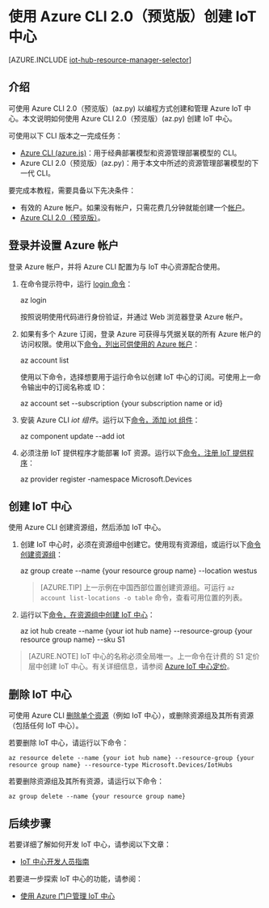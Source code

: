 <properties
    pageTitle="使用 Azure CLI (az.py) 创建 IoT 中心 | Azure"
    description="如何使用跨平台的 Azure CLI 2.0（预览版）(az.py) 创建 Azure IoT 中心。"
    services="iot-hub"
    documentationcenter=".net"
    author="dominicbetts"
    manager="timlt"
    editor="" />
<tags
    ms.assetid="ms.service: iot-hub"
    ms.devlang="multiple"
    ms.topic="article"
    ms.tgt_pltfrm="na"
    ms.workload="na"
    ms.date="12/15/2016"
    wacn.date="01/13/2017"
    ms.author="dobett" />  


# 使用 Azure CLI 2.0（预览版）创建 IoT 中心

[AZURE.INCLUDE [iot-hub-resource-manager-selector](../../includes/iot-hub-resource-manager-selector.md)]

## 介绍

可使用 Azure CLI 2.0（预览版）\(az.py\) 以编程方式创建和管理 Azure IoT 中心。本文说明如何使用 Azure CLI 2.0（预览版）\(az.py\) 创建 IoT 中心。

可使用以下 CLI 版本之一完成任务：

* [Azure CLI \(azure.js\)](/documentation/articles/iot-hub-create-using-cli-nodejs/)：用于经典部署模型和资源管理部署模型的 CLI。
* Azure CLI 2.0（预览版）\(az.py\)：用于本文中所述的资源管理部署模型的下一代 CLI。

要完成本教程，需要具备以下先决条件：

* 有效的 Azure 帐户。如果没有帐户，只需花费几分钟就能创建一个[帐户][lnk-free-trial]。
* [Azure CLI 2.0（预览版）][lnk-CLI-install]。

## 登录并设置 Azure 帐户

登录 Azure 帐户，并将 Azure CLI 配置为与 IoT 中心资源配合使用。

1. 在命令提示符中，运行 [login 命令][lnk-login-command]：
    
    az login

    按照说明使用代码进行身份验证，并通过 Web 浏览器登录 Azure 帐户。

2. 如果有多个 Azure 订阅，登录 Azure 可获得与凭据关联的所有 Azure 帐户的访问权限。使用以下[命令，列出可供使用的 Azure 帐户][lnk-az-account-command]：
    
    
    az account list 
    

    使用以下命令，选择想要用于运行命令以创建 IoT 中心的订阅。可使用上一命令输出中的订阅名称或 ID：

    
    az account set --subscription {your subscription name or id}
    

3. 安装 Azure CLI _iot 组件_。运行以下[命令，添加 iot 组件][lnk-az-addcomponent-command]：
    
    
    az component update --add iot
    

4. 必须注册 IoT 提供程序才能部署 IoT 资源。运行以下[命令，注册 IoT 提供程序][lnk-az-register-command]：
    
    
    az provider register -namespace Microsoft.Devices
    

## 创建 IoT 中心

使用 Azure CLI 创建资源组，然后添加 IoT 中心。

1. 创建 IoT 中心时，必须在资源组中创建它。使用现有资源组，或运行以下[命令创建资源组][lnk-az-resource-command]：
    
    
     az group create --name {your resource group name} --location westus
    

    > [AZURE.TIP]
    上一示例在中国西部位置创建资源组。可运行 `az account list-locations -o table` 命令，查看可用位置的列表。
    >
    >

2. 运行以下[命令，在资源组中创建 IoT 中心][lnk-az-iot-command]：
    
    
    az iot hub create --name {your iot hub name} --resource-group {your resource group name} --sku S1
    

> [AZURE.NOTE]
IoT 中心的名称必须全局唯一。上一命令在计费的 S1 定价层中创建 IoT 中心。有关详细信息，请参阅 [Azure IoT 中心定价][lnk-iot-pricing]。
>
>

## 删除 IoT 中心

可使用 Azure CLI [删除单个资源][lnk-az-resource-command]（例如 IoT 中心），或删除资源组及其所有资源（包括任何 IoT 中心）。

若要删除 IoT 中心，请运行以下命令：


	az resource delete --name {your iot hub name} --resource-group {your resource group name} --resource-type Microsoft.Devices/IotHubs


若要删除资源组及其所有资源，请运行以下命令：


	az group delete --name {your resource group name}


## 后续步骤
若要详细了解如何开发 IoT 中心，请参阅以下文章：

* [IoT 中心开发人员指南][lnk-devguide]

若要进一步探索 IoT 中心的功能，请参阅：

* [使用 Azure 门户管理 IoT 中心][lnk-portal]

<!-- Links -->

[lnk-free-trial]: /pricing/1rmb-trial/
[lnk-CLI-install]: https://docs.microsoft.com/cli/azure/install-az-cli2
[lnk-login-command]: https://docs.microsoft.com/cli/azure/get-started-with-az-cli2
[lnk-az-account-command]: https://docs.microsoft.com/cli/azure/account
[lnk-az-register-command]: https://docs.microsoft.com/cli/azure/provider
[lnk-az-addcomponent-command]: https://docs.microsoft.com/cli/azure/component
[lnk-az-resource-command]: https://docs.microsoft.com/cli/azure/resource
[lnk-az-iot-command]: https://docs.microsoft.com/cli/azure/iot
[lnk-iot-pricing]: /pricing/details/iot-hub/
[lnk-devguide]: /documentation/articles/iot-hub-devguide/
[lnk-portal]: /documentation/articles/iot-hub-create-through-portal/

<!---HONumber=Mooncake_0109_2017-->
<!--Update_Description:update wording and code-->